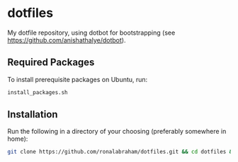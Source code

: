 # dotfiles
My dotfile repository, using dotbot for bootstrapping (see https://github.com/anishathalye/dotbot).

## Required Packages
To install prerequisite packages on Ubuntu, run:
```bash
install_packages.sh
```

## Installation
Run the following in a directory of your choosing (preferably somewhere in home):
```bash
git clone https://github.com/ronalabraham/dotfiles.git && cd dotfiles && ./install
```
